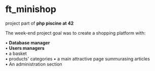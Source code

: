 # ft_minishop
project part of **php piscine at 42**

The week-end project goal was to create a shopping platform with:

• **Database manager**   
• **Users managers**   
• a basket  
• products' categories
• a main attractive page summurasing articles  
• An administration section  
